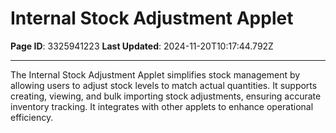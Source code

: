 # Internal Stock Adjustment Applet

**Page ID**: 3325941223
**Last Updated**: 2024-11-20T10:17:44.792Z

---

The Internal Stock Adjustment Applet simplifies stock management by allowing users to adjust stock levels to match actual quantities. It supports creating, viewing, and bulk importing stock adjustments, ensuring accurate inventory tracking. It integrates with other applets to enhance operational efficiency.
